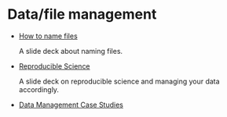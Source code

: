 # Data/file management

* [How to name files](https://speakerdeck.com/jennybc/how-to-name-files)

    A slide deck about naming files.

* [Reproducible Science](https://github.com/Pakillo/ReproducibleScience/blob/master/ReproducibleScience.pdf)

    A slide deck on reproducible science and managing your data accordingly.

* [Data Management Case Studies](https://guides.library.upenn.edu/c.php?g=1117669&p=8150225 )
